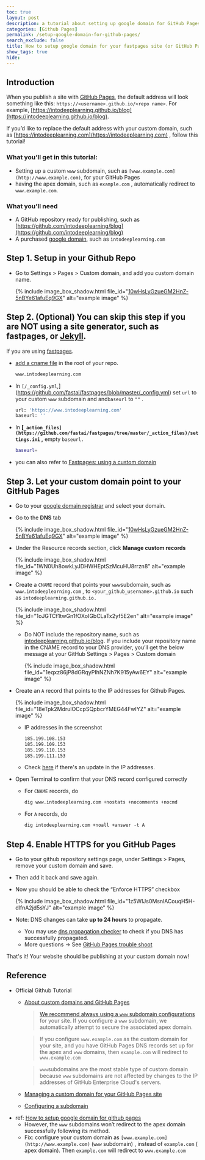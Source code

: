 ```yaml
---
toc: true
layout: post
description: a tutorial about setting up google domain for GitHub Pages
categories: [Github Pages]
permalink: /setup-google-domain-for-github-pages/
search_exclude: false
title: How to setup google domain for your fastpages site (or GitHub Pages)
show_tags: true
hide: 
---
```

## Introduction

When you publish a site with [GitHub Pages](https://pages.github.com), the default address will look something like this: `https://<username>.github.io/<repo name>`. For example, [https://intodeeplearning.github.io/blog](https://intodeeplearning.github.io/blog).

If you’d like to replace the default address with your custom domain, such as [https://intodeeplearning.com](https://intodeeplearning.com) , follow this tutorial!

### What you’ll get in this tutorial:

- Setting up a custom `www` subdomain, such as `[www.example.com](http://www.example.com)`, for your GitHub Pages
- having the apex domain, such as  `example.com` , automatically redirect to `www.example.com`.

### What you’ll need

- A GitHub repository ready for publishing, such as [https://github.com/intodeeplearning/blog](https://github.com/intodeeplearning/blog)
- A purchased [google domain](https://domains.google), such as `intodeeplearning.com`

## Step 1. Setup in your Github Repo

- Go to Settings > Pages > Custom domain, and add you custom domain name.
    
    {% include image_box_shadow.html file_id="[10wHsLyGzueGM2HnZ-5nBYe61afuEq9GX](https://drive.google.com/file/d/10wHsLyGzueGM2HnZ-5nBYe61afuEq9GX/view?usp=sharing)" alt="example image" %}
    

## Step 2. (Optional) You can skip this step if you are NOT using a site generator, such as fastpages, or [Jekyll](https://jekyllrb.com).

If you are using [fastpages](https://fastpages.fast.ai).

- [add a cname file](https://github.com/fastai/fastpages/blob/master/CNAME) in the root of your repo.
    
    ```markdown
    www.intodeeplearning.com
    ```
    
- In `[/_config.yml`,](https://github.com/fastai/fastpages/blob/master/_config.yml) set `url` to your custom `www` subdomain and and`baseurl` to `""` .
    
    ```bash
    url: 'https://www.intodeeplearning.com'
    baseurl: ''
    ```
    
- In **[`_action_files](https://github.com/fastai/fastpages/tree/master/_action_files)/settings.ini` ,** empty `baseurl.`
    
    ```bash
    baseurl=
    ```
    
- you can also refer to [Fastpages: using a custom domain](https://github.com/fastai/fastpages/blob/master/_fastpages_docs/_setup_pr_template.md#optional-using-a-custom-domain)

## Step 3. Let your custom domain point to your GitHub Pages

- Go to your [google domain registrar](https://domains.google.com/registrar/) and select your domain.
- Go to the **DNS** tab
    
    {% include image_box_shadow.html file_id="[10wHsLyGzueGM2HnZ-5nBYe61afuEq9GX](https://drive.google.com/file/d/10wHsLyGzueGM2HnZ-5nBYe61afuEq9GX/view?usp=sharing)" alt="example image" %}
    
- Under the Resource records section, click **Manage custom records**
    
    {% include image_box_shadow.html file_id="1WN0Uh8owkLyJDHWHEptSzMcuHU8rrzn8" alt="example image" %}
    
- Create a `CNAME` record that points your `www`subdomain, such as  `www.intodeeplearning.com` , to  `<your_github_username>.github.io`   such as `intodeeplearning.github.io.`
    
    {% include image_box_shadow.html file_id="1oJGTCf1twGn1fOXoIGbCLaTx2yf5E2en" alt="example image" %}
    
    - Do NOT include the repository name, such as [intodeeplearning.github.io/blog](http://intodeeplearning.github.io/blog). If you include your repository name in the CNAME record to your DNS provider, you’ll get the below message at your GitHub Settings > Pages > Custom domain
        
        {% include image_box_shadow.html file_id="1eqxz86jP8dGRqyPIhNZNh7K915yAw6EY" alt="example image" %}
        
- Create an `A` record that points to the IP addresses for Github Pages.
    
    {% include image_box_shadow.html file_id="18eTpk2MdrulOCcpSQpbcrYMEG44FwIYZ" alt="example image" %}
    
    - IP addresses in the screenshot
        
        ```markdown
        185.199.108.153
        185.199.109.153
        185.199.110.153
        185.199.111.153
        ```
        
    - Check [here](https://docs.github.com/en/pages/configuring-a-custom-domain-for-your-github-pages-site/managing-a-custom-domain-for-your-github-pages-site#configuring-an-apex-domain) if there's an update in the IP addresses.
- Open Terminal to confirm that your DNS record configured correctly
    - For `CNAME` records, do
        
        ```markdown
        dig www.intodeeplearning.com +nostats +nocomments +nocmd
        ```
        
    - For `A` records, do
        
        ```markdown
        dig intodeeplearning.com +noall +answer -t A
        ```
        

## Step 4. Enable HTTPS for you GitHub Pages

- Go to your github repository settings page, under Settings > Pages, remove your custom domain and save.
- Then add it back and save again.
- Now you should be able to check the “Enforce HTTPS” checkbox
    
    {% include image_box_shadow.html file_id="1z5WlJs0MsnlACouqH5H-dlfnA2jd5sYJ" alt="example image" %}
    

- Note: DNS changes can take **up to 24 hours** to propagate. 
    - You may use [dns propagation checker](https://www.whatsmydns.net/#A/intodeeplearning.com) to check if you DNS has successfully propagated.
    - More questions -> See [GitHub Pages trouble shoot](https://docs.github.com/en/pages/configuring-a-custom-domain-for-your-github-pages-site/troubleshooting-custom-domains-and-github-pages)


That's it! Your website should be publishing at your custom domain now!

## Reference

- Official Github Tutorial
    - [About custom domains and GitHub Pages](https://docs.github.com/en/enterprise-cloud@latest/pages/configuring-a-custom-domain-for-your-github-pages-site/about-custom-domains-and-github-pages)
        
        > [We recommend always using a `www` subdomain configurations](https://docs.github.com/en/enterprise-cloud@latest/pages/configuring-a-custom-domain-for-your-github-pages-site/about-custom-domains-and-github-pages) for your site. If you configure a `www` subdomain, we automatically attempt to secure the associated apex domain.
        > 
        
        > If you configure `www.example.com` as the custom domain for your site, and you have GitHub Pages DNS records set up for the apex and `www` domains, then `example.com` will redirect to `www.example.com`
        > 
        
        > `www`subdomains are the most stable type of custom domain because `www` subdomains are not affected by changes to the IP addresses of GitHub Enterprise Cloud's servers.
        > 
    - [Managing a custom domain for your GitHub Pages site](https://docs.github.com/en/pages/configuring-a-custom-domain-for-your-github-pages-site/managing-a-custom-domain-for-your-github-pages-site#configuring-a-records-with-your-dns-provider)
    - [Configuring a subdomain](https://docs.github.com/en/pages/configuring-a-custom-domain-for-your-github-pages-site/managing-a-custom-domain-for-your-github-pages-site#configuring-a-subdomain)
- ref: [How to setup google domain for github pages](https://dev.to/trentyang/how-to-setup-google-domain-for-github-pages-1p58)
    - However, the `www` subdomains won’t redirect to the apex domain successfully following its method.
    - Fix: configure your custom domain as `[www.example.com](http://www.example.com)` (`www` subdomain) , instead of `example.com` ( apex domain). Then `example.com` will redirect to  `www.example.com`
